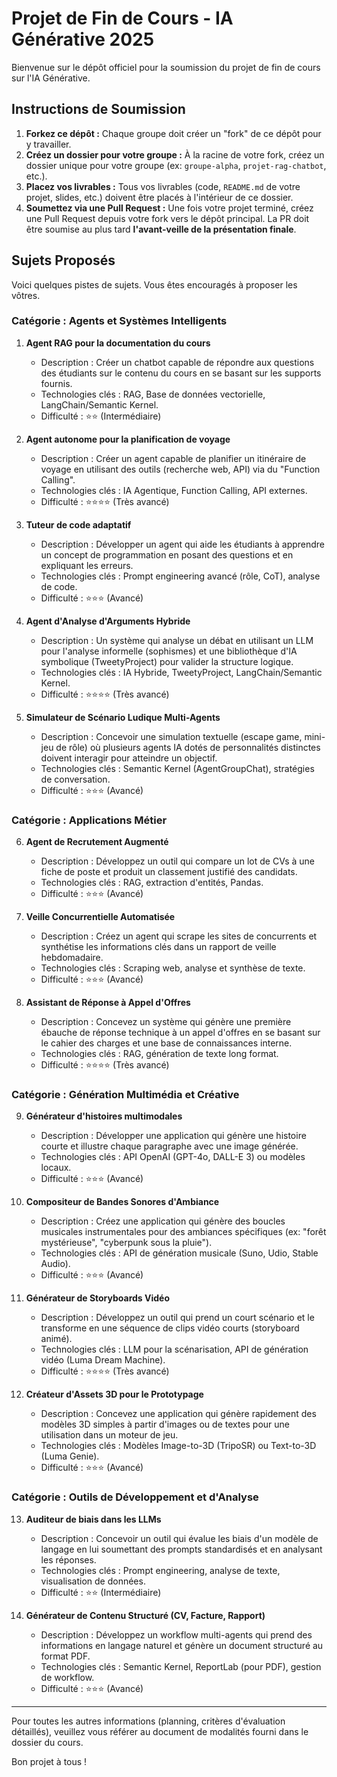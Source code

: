 # Projet de Fin de Cours - IA Générative 2025

Bienvenue sur le dépôt officiel pour la soumission du projet de fin de cours sur l'IA Générative.

## Instructions de Soumission

1.  **Forkez ce dépôt :** Chaque groupe doit créer un "fork" de ce dépôt pour y travailler.
2.  **Créez un dossier pour votre groupe :** À la racine de votre fork, créez un dossier unique pour votre groupe (ex: `groupe-alpha`, `projet-rag-chatbot`, etc.).
3.  **Placez vos livrables :** Tous vos livrables (code, `README.md` de votre projet, slides, etc.) doivent être placés à l'intérieur de ce dossier.
4.  **Soumettez via une Pull Request :** Une fois votre projet terminé, créez une Pull Request depuis votre fork vers le dépôt principal. La PR doit être soumise au plus tard **l'avant-veille de la présentation finale**.

## Sujets Proposés

Voici quelques pistes de sujets. Vous êtes encouragés à proposer les vôtres.

### Catégorie : Agents et Systèmes Intelligents

1.  **Agent RAG pour la documentation du cours**
    *   Description : Créer un chatbot capable de répondre aux questions des étudiants sur le contenu du cours en se basant sur les supports fournis.
    *   Technologies clés : RAG, Base de données vectorielle, LangChain/Semantic Kernel.
    *   Difficulté : ⭐⭐ (Intermédiaire)

2.  **Agent autonome pour la planification de voyage**
    *   Description : Créer un agent capable de planifier un itinéraire de voyage en utilisant des outils (recherche web, API) via du "Function Calling".
    *   Technologies clés : IA Agentique, Function Calling, API externes.
    *   Difficulté : ⭐⭐⭐⭐ (Très avancé)

3.  **Tuteur de code adaptatif**
    *   Description : Développer un agent qui aide les étudiants à apprendre un concept de programmation en posant des questions et en expliquant les erreurs.
    *   Technologies clés : Prompt engineering avancé (rôle, CoT), analyse de code.
    *   Difficulté : ⭐⭐⭐ (Avancé)

4.  **Agent d'Analyse d'Arguments Hybride**
    *   Description : Un système qui analyse un débat en utilisant un LLM pour l'analyse informelle (sophismes) et une bibliothèque d'IA symbolique (TweetyProject) pour valider la structure logique.
    *   Technologies clés : IA Hybride, TweetyProject, LangChain/Semantic Kernel.
    *   Difficulté : ⭐⭐⭐⭐ (Très avancé)

5.  **Simulateur de Scénario Ludique Multi-Agents**
    *   Description : Concevoir une simulation textuelle (escape game, mini-jeu de rôle) où plusieurs agents IA dotés de personnalités distinctes doivent interagir pour atteindre un objectif.
    *   Technologies clés : Semantic Kernel (AgentGroupChat), stratégies de conversation.
    *   Difficulté : ⭐⭐⭐ (Avancé)

### Catégorie : Applications Métier

6.  **Agent de Recrutement Augmenté**
    *   Description : Développez un outil qui compare un lot de CVs à une fiche de poste et produit un classement justifié des candidats.
    *   Technologies clés : RAG, extraction d'entités, Pandas.
    *   Difficulté : ⭐⭐⭐ (Avancé)

7.  **Veille Concurrentielle Automatisée**
    *   Description : Créez un agent qui scrape les sites de concurrents et synthétise les informations clés dans un rapport de veille hebdomadaire.
    *   Technologies clés : Scraping web, analyse et synthèse de texte.
    *   Difficulté : ⭐⭐⭐ (Avancé)

8.  **Assistant de Réponse à Appel d'Offres**
    *   Description : Concevez un système qui génère une première ébauche de réponse technique à un appel d'offres en se basant sur le cahier des charges et une base de connaissances interne.
    *   Technologies clés : RAG, génération de texte long format.
    *   Difficulté : ⭐⭐⭐⭐ (Très avancé)

### Catégorie : Génération Multimédia et Créative

9.  **Générateur d'histoires multimodales**
    *   Description : Développer une application qui génère une histoire courte et illustre chaque paragraphe avec une image générée.
    *   Technologies clés : API OpenAI (GPT-4o, DALL-E 3) ou modèles locaux.
    *   Difficulté : ⭐⭐⭐ (Avancé)

10. **Compositeur de Bandes Sonores d'Ambiance**
    *   Description : Créez une application qui génère des boucles musicales instrumentales pour des ambiances spécifiques (ex: "forêt mystérieuse", "cyberpunk sous la pluie").
    *   Technologies clés : API de génération musicale (Suno, Udio, Stable Audio).
    *   Difficulté : ⭐⭐⭐ (Avancé)

11. **Générateur de Storyboards Vidéo**
    *   Description : Développez un outil qui prend un court scénario et le transforme en une séquence de clips vidéo courts (storyboard animé).
    *   Technologies clés : LLM pour la scénarisation, API de génération vidéo (Luma Dream Machine).
    *   Difficulté : ⭐⭐⭐⭐ (Très avancé)

12. **Créateur d'Assets 3D pour le Prototypage**
    *   Description : Concevez une application qui génère rapidement des modèles 3D simples à partir d'images ou de textes pour une utilisation dans un moteur de jeu.
    *   Technologies clés : Modèles Image-to-3D (TripoSR) ou Text-to-3D (Luma Genie).
    *   Difficulté : ⭐⭐⭐ (Avancé)

### Catégorie : Outils de Développement et d'Analyse

13. **Auditeur de biais dans les LLMs**
    *   Description : Concevoir un outil qui évalue les biais d'un modèle de langage en lui soumettant des prompts standardisés et en analysant les réponses.
    *   Technologies clés : Prompt engineering, analyse de texte, visualisation de données.
    *   Difficulté : ⭐⭐ (Intermédiaire)

14. **Générateur de Contenu Structuré (CV, Facture, Rapport)**
    *   Description : Développez un workflow multi-agents qui prend des informations en langage naturel et génère un document structuré au format PDF.
    *   Technologies clés : Semantic Kernel, ReportLab (pour PDF), gestion de workflow.
    *   Difficulté : ⭐⭐⭐ (Avancé)

---
Pour toutes les autres informations (planning, critères d'évaluation détaillés), veuillez vous référer au document de modalités fourni dans le dossier du cours.

Bon projet à tous !